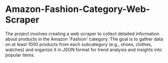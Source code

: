 # Amazon-Fashion-Category-Web-Scraper
The project involves creating a web scraper to collect detailed information about products in the Amazon 'Fashion' category. The goal is to gather data on at least 1000 products from each subcategory (e.g., shoes, clothes, watches) and organize it in JSON format for trend analysis and insights into popular items.
